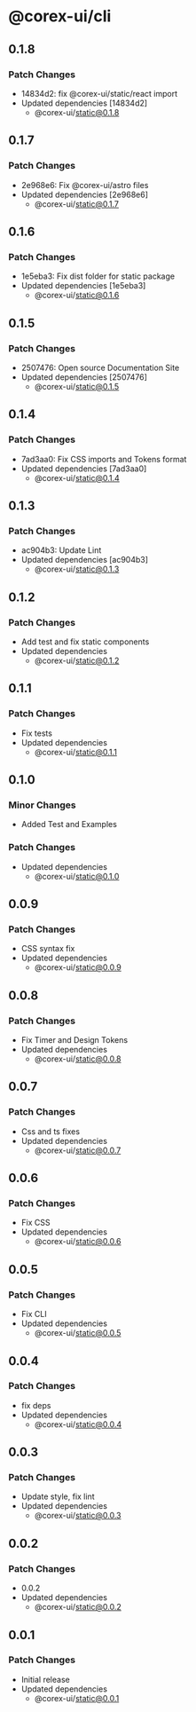 # @corex-ui/cli

## 0.1.8

### Patch Changes

- 14834d2: fix @corex-ui/static/react import
- Updated dependencies [14834d2]
  - @corex-ui/static@0.1.8

## 0.1.7

### Patch Changes

- 2e968e6: Fix @corex-ui/astro files
- Updated dependencies [2e968e6]
  - @corex-ui/static@0.1.7

## 0.1.6

### Patch Changes

- 1e5eba3: Fix dist folder for static package
- Updated dependencies [1e5eba3]
  - @corex-ui/static@0.1.6

## 0.1.5

### Patch Changes

- 2507476: Open source Documentation Site
- Updated dependencies [2507476]
  - @corex-ui/static@0.1.5

## 0.1.4

### Patch Changes

- 7ad3aa0: Fix CSS imports and Tokens format
- Updated dependencies [7ad3aa0]
  - @corex-ui/static@0.1.4

## 0.1.3

### Patch Changes

- ac904b3: Update Lint
- Updated dependencies [ac904b3]
  - @corex-ui/static@0.1.3

## 0.1.2

### Patch Changes

- Add test and fix static components
- Updated dependencies
  - @corex-ui/static@0.1.2

## 0.1.1

### Patch Changes

- Fix tests
- Updated dependencies
  - @corex-ui/static@0.1.1

## 0.1.0

### Minor Changes

- Added Test and Examples

### Patch Changes

- Updated dependencies
  - @corex-ui/static@0.1.0

## 0.0.9

### Patch Changes

- CSS syntax fix
- Updated dependencies
  - @corex-ui/static@0.0.9

## 0.0.8

### Patch Changes

- Fix Timer and Design Tokens
- Updated dependencies
  - @corex-ui/static@0.0.8

## 0.0.7

### Patch Changes

- Css and ts fixes
- Updated dependencies
  - @corex-ui/static@0.0.7

## 0.0.6

### Patch Changes

- Fix CSS
- Updated dependencies
  - @corex-ui/static@0.0.6

## 0.0.5

### Patch Changes

- Fix CLI
- Updated dependencies
  - @corex-ui/static@0.0.5

## 0.0.4

### Patch Changes

- fix deps
- Updated dependencies
  - @corex-ui/static@0.0.4

## 0.0.3

### Patch Changes

- Update style, fix lint
- Updated dependencies
  - @corex-ui/static@0.0.3

## 0.0.2

### Patch Changes

- 0.0.2
- Updated dependencies
  - @corex-ui/static@0.0.2

## 0.0.1

### Patch Changes

- Initial release
- Updated dependencies
  - @corex-ui/static@0.0.1
